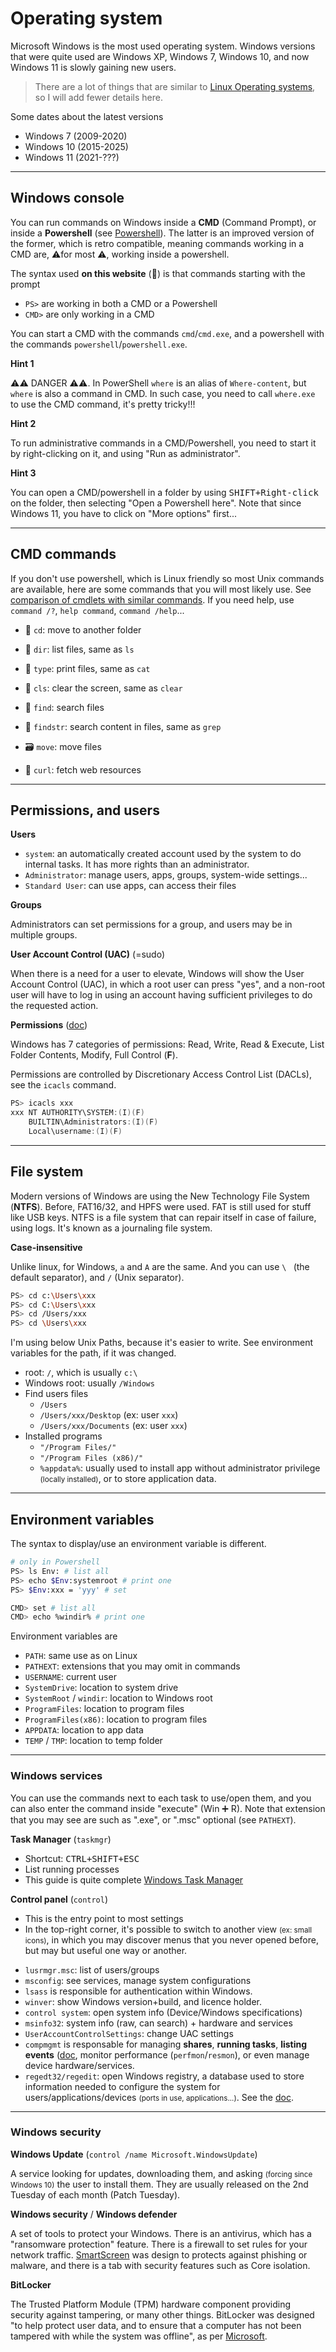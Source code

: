 # Operating system

<div class="row row-cols-md-2"><div>

Microsoft Windows is the most used operating system. Windows versions that were quite used are Windows XP, Windows 7, Windows 10, and now Windows 11 is slowly gaining new users.

> There are a lot of things that are similar to [Linux Operating systems](/info/linux/knowledge/index.md), so I will add fewer details here.
</div><div>

Some dates about the latest versions

* Windows 7 (2009-2020)
* Windows 10 (2015-2025)
* Windows 11 (2021-???)
</div></div>

<hr class="sep-both">

## Windows console

<div class="row row-cols-md-2"><div>

You can run commands on Windows inside a **CMD** (Command Prompt), or inside a **Powershell** (see [Powershell](../powershell/index.md)). The latter is an improved version of the former, which is retro compatible, meaning commands working in a CMD are, ⚠️for most ⚠️, working inside a powershell.

The syntax used **on this website** (📌) is that commands starting with the prompt

* `PS>` are working in both a CMD or a Powershell
* `CMD>` are only working in a CMD

You can start a CMD with the commands `cmd`/`cmd.exe`, and a powershell with the commands `powershell`/`powershell.exe`.
</div><div>

**Hint 1**

⚠️⚠️ DANGER ⚠️⚠️. In PowerShell `where` is an alias of `Where-content`, but `where` is also a command in CMD. In such case, you need to call `where.exe` to use the CMD command, it's pretty tricky!!!

**Hint 2**

To run administrative commands in a CMD/Powershell, you need to start it by right-clicking on it, and using "Run as administrator".

**Hint 3**

You can open a CMD/powershell in a folder by using <kbd>SHIFT+Right-click</kbd> on the folder, then selecting "Open a Powershell here". Note that since Windows 11, you have to click on "More options" first...
</div></div>

<hr class="sep-both">

## CMD commands

If you don't use powershell, which is Linux friendly so most Unix commands are available, here are some commands that you will most likely use. See [comparison of cmdlets with similar commands](https://en.wikipedia.org/wiki/PowerShell#Comparison_of_cmdlets_with_similar_commands). If you need help, use `command /?`, `help command`, `command /help`...

<div class="row row-cols-md-2 mt-4"><div>

* 🍃 `cd`: move to another folder

* 📝️ `dir`: list files, same as `ls`

* 📖 `type`: print files, same as `cat`

* 🧹 `cls`: clear the screen, same as `clear`

</div><div>

* 🔎 `find`: search files

* 🔎 `findstr`: search content in files, same as `grep`

* 🗃️ `move`: move files

* 🎣 `curl`: fetch web resources
</div></div>

<hr class="sep-both">

## Permissions, and users

<div class="row row-cols-md-2"><div>

**Users**

* `system`: an automatically created account used by the system to do internal tasks. It has more rights than an administrator.
* `Administrator`: manage users, apps, groups, system-wide settings...
* `Standard User`: can use apps, can access their files

**Groups**

Administrators can set permissions for a group, and users may be in multiple groups.

**User Account Control (UAC)** (=sudo)

When there is a need for a user to elevate, Windows will show the User Account Control (UAC), in which a root user can press "yes", and a non-root user will have to log in using an account having sufficient privileges to do the requested action.
</div><div>

**Permissions** ([doc](https://learn.microsoft.com/en-us/previous-versions/windows/it-pro/windows-2000-server/bb727008(v=technet.10)#understanding-file-and-folder-permissions))

Windows has 7 categories of permissions: Read, Write, Read & Execute, List Folder Contents, Modify, Full Control (**F**).

Permissions are controlled by Discretionary Access Control List (DACLs), see the `icacls` command.

```java
PS> icacls xxx
xxx NT AUTHORITY\SYSTEM:(I)(F)
    BUILTIN\Administrators:(I)(F)
    Local\username:(I)(F)
```
</div></div>

<hr class="sep-both">

## File system

<div class="row row-cols-md-2"><div>

Modern versions of Windows are using the New Technology File System (**NTFS**). Before, FAT16/32, and HPFS were used. FAT is still used for stuff like USB keys. NTFS is a file system that can repair itself in case of failure, using logs. It's known as a journaling file system.

**Case-insensitive**

Unlike linux, for Windows, `a` and `A` are the same. And you can use `\ ` (the default separator), and `/` (Unix separator).

```bash
PS> cd c:\Users\xxx
PS> cd C:\Users\xxx
PS> cd /Users/xxx
PS> cd \Users\xxx
```

</div><div>

I'm using below Unix Paths, because it's easier to write. See environment variables for the path, if it was changed.

* root: `/`, which is usually `c:\ `
* Windows root: usually `/Windows`
* Find users files
    * `/Users`
    * `/Users/xxx/Desktop` (ex: user `xxx`)
    * `/Users/xxx/Documents`  (ex: user `xxx`)
* Installed programs
  * `"/Program Files/"`
  * `"/Program Files (x86)/"`
  * `%appdata%`: usually used to install app without administrator privilege <small>(locally installed)</small>, or to store application data.
</div></div>

<hr class="sep-both">

## Environment variables

<div class="row row-cols-md-2"><div>

The syntax to display/use an environment variable is different.

```bash
# only in Powershell
PS> ls Env: # list all
PS> echo $Env:systemroot # print one
PS> $Env:xxx = 'yyy' # set
```

```bash
CMD> set # list all
CMD> echo %windir% # print one
```
</div><div>

Environment variables are

* `PATH`: same use as on Linux
* `PATHEXT`: extensions that you may omit in commands
* `USERNAME`: current user
* `SystemDrive`: location to system drive
* `SystemRoot` / `windir`: location to Windows root
* `ProgramFiles`: location to program files
* `ProgramFiles(x86)`: location to program files
* `APPDATA`: location to app data
* `TEMP` / `TMP`: location to temp folder
</div></div>

<hr class="sep-both">

### Windows services

You can use the commands next to each task to use/open them, and you can also enter the command inside "execute" (Win  ➕ R). Note that extension that you may see are such as ".exe", or ".msc" optional (see `PATHEXT`).

<div class="row row-cols-md-2"><div>

**Task Manager** (`taskmgr`)

* Shortcut: <kbd>CTRL+SHIFT+ESC</kbd>
* List running processes
* This guide is quite complete [Windows Task Manager](https://www.howtogeek.com/405806/windows-task-manager-the-complete-guide/)

**Control panel** (`control`)

* This is the entry point to most settings
* In the top-right corner, it's possible to switch to another view <small>(ex: small icons)</small>, in which you may discover menus that you never opened before, but may but useful one way or another.
</div><div>

* `lusrmgr.msc`: list of users/groups
* `msconfig`: see services, manage system configurations
* `lsass` is responsible for authentication within Windows.
* `winver`: show Windows version+build, and licence holder.
* `control system`: open system info (Device/Windows specifications)
* `msinfo32`: system info (raw, can search) + hardware and services
* `UserAccountControlSettings`: change UAC settings
* `compmgmt` is responsable for managing **shares**, **running tasks**, **listing events** ([doc](https://learn.microsoft.com/en-us/windows/win32/eventlog/event-types), monitor performance (`perfmon`/`resmon`), or even manage device hardware/services.
* `regedt32/regedit`: open Windows registry, a database used to store information needed to configure the system for users/applications/devices <small>(ports in use, applications...)</small>. See the [doc](https://learn.microsoft.com/en-us/troubleshoot/windows-server/performance/windows-registry-advanced-users).
</div></div>

<hr class="sep-both">

### Windows security

<div class="row row-cols-md-2 mt-4"><div>

**Windows Update** (`control /name Microsoft.WindowsUpdate`)

A service looking for updates, downloading them, and asking <small>(forcing since Windows 10)</small> the user to install them. They are usually released on the 2nd Tuesday of each month (Patch Tuesday).
</div><div>

**Windows security** / **Windows defender**

A set of tools to protect your Windows. There is an antivirus, which has a "ransomware protection" feature. There is a firewall to set rules for your network traffic. [SmartScreen](https://learn.microsoft.com/en-us/windows/security/threat-protection/microsoft-defender-smartscreen/microsoft-defender-smartscreen-overview) was design to protects against phishing or malware, and there is a tab with security features such as Core isolation.


**BitLocker**

The Trusted Platform Module (TPM) hardware component providing security against tampering, or many other things. BitLocker was designed "to help protect user data, and to ensure that a computer has not been tampered with while the system was offline", as per [Microsoft](https://docs.microsoft.com/en-us/windows/security/information-protection/bitlocker/bitlocker-overview).
</div></div>